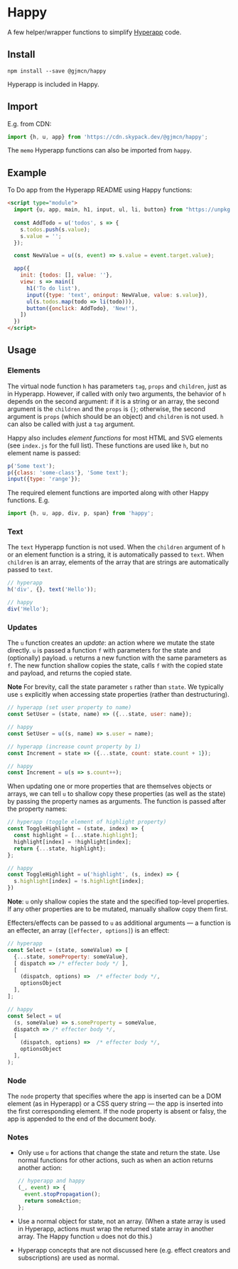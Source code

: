 # Happy

A few helper/wrapper functions to simplify [Hyperapp](https://github.com/jorgebucaran/hyperapp) code.

## Install

```
npm install --save @gjmcn/happy
```

Hyperapp is included in Happy.

## Import

E.g. from CDN:

```js
import {h, u, app} from 'https://cdn.skypack.dev/@gjmcn/happy';
```

The `memo` Hyperapp functions can also be imported from `happy`.

## Example

To Do app from the Hyperapp README using Happy functions:

```html
<script type="module">
  import {u, app, main, h1, input, ul, li, button} from "https://unpkg.com/@gjmcn/happy";
    
  const AddTodo = u('todos', s => {
    s.todos.push(s.value);
    s.value = '';
  });

  const NewValue = u((s, event) => s.value = event.target.value);

  app({
    init: {todos: [], value: ''},
    view: s => main([
      h1('To do list'),
      input({type: 'text', oninput: NewValue, value: s.value}),
      ul(s.todos.map(todo => li(todo))),
      button({onclick: AddTodo}, 'New!'),
    ])
  })
</script>
```

## Usage

### Elements

The virtual node function `h` has parameters `tag`, `props` and `children`, just as in Hyperapp. However, if called with only two arguments, the behavior of `h` depends on the second argument: if it is a string or an array, the second argument is the `children` and the `props` is `{}`; otherwise, the second argument is `props` (which should be an object) and `children` is not used. `h` can also be called with just a `tag` argument.

Happy also includes _element functions_ for most HTML and SVG elements (see `index.js` for the full list). These functions are used like `h`, but no element name is passed:

```js
p('Some text');
p({class: 'some-class'}, 'Some text');
input({type: 'range'});
```

The required element functions are imported along with other Happy functions. E.g.

```js
import {h, u, app, div, p, span} from 'happy';
```

### Text

The `text` Hyperapp function is not used. When the `children` argument of `h` or an element function is a string, it is automatically passed to `text`. When `children` is an array, elements of the array that are strings are automatically passed to `text`.

```js
// hyperapp
h('div', {}, text('Hello'));

// happy
div('Hello');
```

### Updates

The `u` function creates an _update_: an action where we mutate the state directly. `u` is passed a function `f` with parameters for the state and (optionally) payload. `u` returns a new function with the same parameters as `f`. The new function shallow copies the state, calls `f` with the copied state and payload, and returns the copied state.

__Note__ For brevity, call the state parameter `s` rather than `state`. We typically use `s` explicitly when accessing state properties (rather than destructuring).


```js
// hyperapp (set user property to name)
const SetUser = (state, name) => ({...state, user: name});

// happy
const SetUser = u((s, name) => s.user = name);

// hyperapp (increase count property by 1)
const Increment = state => ({...state, count: state.count + 1});

// happy
const Increment = u(s => s.count++);
```

When updating one or more properties that are themselves objects or arrays, we can tell `u` to shallow copy these properties (as well as the state) by passing the property names as arguments. The function is passed after the property names:

```js
// hyperapp (toggle element of highlight property)
const ToggleHighlight = (state, index) => {
  const highlight = [...state.highlight];
  highlight[index] = !highlight[index];
  return {...state, highlight};
};

// happy
const ToggleHighlight = u('highlight', (s, index) => {
  s.highlight[index] = !s.highlight[index];
})
```

__Note__: `u` only shallow copies the state and the specified top-level properties. If any other properties are to be mutated, manually shallow copy them first.

Effecters/effects can be passed to `u` as additional arguments &mdash; a function is an effecter, an array (`[effecter, options]`) is an effect:

```js
// hyperapp
const Select = (state, someValue) => [
  {...state, someProperty: someValue},
  [ dispatch => /* effecter body */ ],
  [
    (dispatch, options) =>  /* effecter body */,
    optionsObject    
  ],
];

// happy
const Select = u(
  (s, someValue) => s.someProperty = someValue,
  dispatch => /* effecter body */,
  [
    (dispatch, options) =>  /* effecter body */,
    optionsObject    
  ],
);
```

### Node

The `node` property that specifies where the app is inserted can be a DOM element (as in Hyperapp) or a CSS query string &mdash; the app is inserted into the first corresponding element. If the node property is absent or falsy, the app is appended to the end of the document body. 

### Notes

* Only use `u` for actions that change the state and return the state. Use normal functions for other actions, such as when an action returns another action:

  ```js
  // hyperapp and happy
  (_, event) => {
    event.stopPropagation();
    return someAction;
  };
  ```

* Use a normal object for state, not an array. (When a state array is used in Hyperapp, actions must wrap the returned state array in another array. The Happy function `u` does not do this.)

* Hyperapp concepts that are not discussed here (e.g. effect creators and subscriptions) are used as normal.